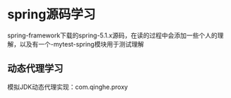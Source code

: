 
# spring源码学习
spring-framework下载的spring-5.1.x源码，在读的过程中会添加一些个人的理解，以及有一个-mytest-spring模块用于测试理解
## 动态代理学习
模拟JDK动态代理实现：com.qinghe.proxy
